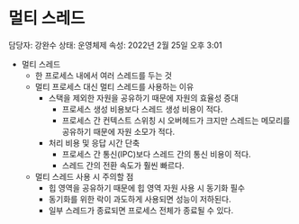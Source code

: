# 멀티 스레드

담당자: 강완수
상태: 운영체제
속성: 2022년 2월 25일 오후 3:01

- 멀티 스레드
    - 한 프로세스 내에서 여러 스레드를 두는 것
    - 멀티 프로세스 대신 멀티 스레드를 사용하는 이유
        - 스택을 제외한 자원을 공유하기 때문에 자원의 효율성 증대
            - 프로세스 생성 비용보다 스레드 생성 비용이 적다.
            - 프로세스 간 컨텍스트 스위칭 시 오버헤드가 크지만 스레드는 메모리를 공유하기 때문에 자원 소모가 적다.
        - 처리 비용 및 응답 시간 단축
            - 프로세스 간 통신(IPC)보다 스레드 간의 통신 비용이 적다.
            - 스레드 간의 전환 속도가 훨씬 빠르다.
    - 멀티 스레드 사용 시 주의할 점
        - 힙 영역을 공유하기 때문에 힙 영역 자원 사용 시 동기화 필수
        - 동기화를 위한 락이 과도하게 사용되면 성능이 저하된다.
        - 일부 스레드가 종료되면 프로세스 전체가 종료될 수 있다.